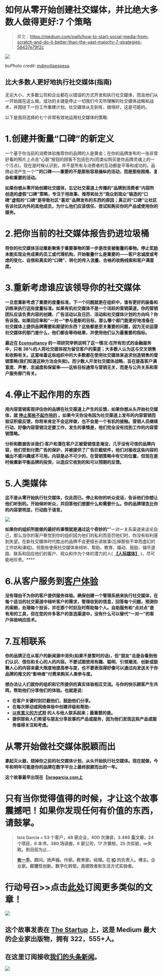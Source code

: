 # 如何从零开始创建社交媒体，并比绝大多数人做得更好:7 个策略

> 原文：<https://medium.com/swlh/how-to-start-social-media-from-scratch-and-do-it-better-than-the-vast-majority-7-strategies-58437e79f2c>

![](img/570acac396188e003f07d94e053f191c.png)

*buPhoto credit:* [mdmvillaespesa](https://www.youtube.com/user/mdmvillaespesa)*.*

## 比大多数人更好地执行社交媒体(指南)

无论大小，大多数公司和企业都在以错误的方式开发和执行社交媒体，而且他们从一开始就在这么做。成功的关键是停止一切我们今天所理解的社交媒体战略和战术，并围绕下一份工作重建计划。社交媒体从无到有，做得好，这是可能的。

以下是我将选择的七个非常有效地运用社交媒体的策略:

# 1.创建并衡量“口碑”的新定义

一个基于你当前的消费体验推荐你的品牌的人是黄金；在你的品牌发布的一张非常好看的照片上点击“心脏”按钮的顾客不包括在内(而类似购买是你品牌灵魂上的一个污点)。现在是时候认识到，并不是所有与消费者的互动都是平等和成功的。品牌必须产生一个“[](https://en.wikipedia.org/wiki/Word_of_mouth)**”的口碑——重要的不是那些容易操纵的活动，而是那些困难、复杂和重要的活动。**

**如果你想从零开始创建社交媒体，忘记社交渠道上传播的“品牌到消费者”内容所创造的虚假“口碑”策略，专注于用故事、推荐和处方“观众到观众”锻造的“口碑”虚假的“口碑”是导致社区“喜欢”品牌发布的东西的原因；真正的“口碑”让社区告诉社区内外的其他成员，为什么他们应该信任、尝试和购买你的产品或使用你的服务。**

# **2.把你当前的社交媒体报告扔进垃圾桶**

**将你的社交媒体活动重新聚焦于重要事物的第一步是改变被衡量的事物。停止奖励未能实现业务成果的员工或代理机构，开始衡量什么是重要的——客户忠诚度或考虑的变化、自信和真实的“口碑”、转化的传入流量、合格的收购线索和客户满意度。**

# **3.重新考虑谁应该领导你的社交媒体**

**一旦您重新考虑了重要的度量标准，下一个问题就是在组织中，谁有更好的装备和训练来执行这些度量标准。如果有机社交媒体不是一个活跃的营销渠道，你的营销团队应该负责内容的创建、广告活动以及日历、活动和社交媒体计划的方向吗？你告诉我。如果回应率和“一对一”参与是新的目标，那么哪个部门能更好地准备在社交媒体上提供品牌需要和期望的东西？这些都是至关重要的问题，因为无论运营社交媒体的部门是什么，他们都会等待结果，并使用他们认为最重要的指标。**

**最近在 [**Econsultancy**](https://econsultancy.com/) 的一项研究举例说明了这一情况:在所有形式的金融服务中，只有 38%的人将社交媒体视为留住客户的渠道；大多数人认为这与交叉销售和收购有关。这意味着这些组织中的大多数都在使用社交媒体来追求创造销售的营销策略(我们知道这种方法会失败)。而少数人开发社交媒体战略，旨在提高客户满意度、声誉、忠诚度和保留率——这些目标通常与营销无关，而是与公共关系和客户服务部门有关。**

# **4.停止不起作用的东西**

**用内容营销客观评估你的品牌在社交渠道上产生的反馈，如果你想从头开始社交媒体，就 [**停止那些不起作用的**](https://isragarcia.com/how-to-challenge-your-beliefs) 。如果今天你没有因为社交渠道上发布的内容营销而验证积极反馈，你将来肯定不会这样做，也不会是一个有机的接触。营销人员继续行动，好像内容营销注定要工作，发生的事情是，他们完全没有找到工作的内容营销策略。**

**分析和数据告诉我们:客户和潜在客户正被营销信息淹没，几乎没有可信的品牌内容，他们受到付费广告的保护，并被提供了广告拦截软件，他们对接收这些内容的输出不感兴趣或不可用。内容是必不可少的，在营销策略中有它的位置，但现在是时候重新平衡品牌的投资，以适应它收到的和可以预期的反馈。**

# **5.人类媒体**

**这不是从零开始执行社交媒体，仅此而已。停止和你的听众说话，告诉他们你想让他们听到的。开始倾听听众，并回答他们想要什么和需要什么。你的品牌理念比你的内容更明显，行动胜于语言。**

**![](img/66a4d26fc174254b4555724b1dd003bf.png)**

**如果你的组织所能做的最好的事情就是通过这个奇妙的“[](https://isragarcia.com/stay-human-why-how)**”一对一关系渠道来谈论自己，那么当你的客户察觉到你的组织因为他们的私利而惩罚他们时，你没有权利感到失望。在新社交媒体时代胜出的品牌不会更擅长讲故事(忘掉那些不幸而虚幻的工作坊和课程)。但那些使用社交媒体来倾听、帮助、教育、煽动、鼓励、铺平道路、联系和回应他们的客户、观众和作为个体的潜力的人( [**【人际媒体】**](https://www.humanmedia.es/) )，尽可能地珍贵。****

# ****6.从客户服务到[客户体验](https://www.forbes.com/forbes/welcome/?toURL=https://www.forbes.com/sites/blakemorgan/2017/04/20/what-is-customer-experience-2/&refURL=https://www.google.com/&referrer=https://www.google.com/)****

****没有理由不为你的客户提供服务体验。确保创建一个管理系统来执行社交媒体，在每个适当的社交渠道中倾听客户的需求，管理收到的信息，回答每个问题，预测你的索赔，处理每个投诉，并在那个时刻及时帮助每个人。自助服务和“点对点”是有用的工具，但在您的许多客户的首选渠道中，没有什么可以替代“一对一”的客户体验响应技术。****

# ****7.互相联系****

****你的品牌正在从客户的新闻源中消失(如果不是暂时的话)，但“朋友”总是会看到他们认识、信任和关心的人的内容。不要试图使用有趣、聪明、引领潮流、创新或鼓舞人心的内容来最大限度地提高参与度，也不要表现得好像可以通过向发送关于你品牌的推文的“影响者”付费来购买人类参与度。****

****想办法让人们就你的组织和它所提供的真实体验相互交流。与你的快乐顾客产生共鸣，帮助他们分享他们的体验。也就是说:****

*   ****在客户关键时刻拦截他们，鼓励他们分享。****
*   ****在每次移动或网络体验中创建评级和帮助-****
*   ****[**以有意义的方式将**](https://isragarcia.com/how-to-do-multichannel-marketing) 的人与他人联系起来；最重要的是。****
*   ****提供那些人们希望与朋友分享故事的产品或服务，因为他们发现这些产品或服务值得关注和考虑。****

# ****从零开始做社交媒体脱颖而出****

****拿起灭火器，烧掉你之前的社交媒体计划，从头开始执行社交媒体。现在就做，今年和明年可能是你的品牌在数字平台上最终脱颖而出的一年。****

****这个故事最早出现在【[isragarcia.com上](https://isragarcia.com/executing-social-media-better)****

# ****只有当你觉得值得的时候，才让这个故事震撼吧！如果你发现任何有价值的东西，请鼓掌。****

> ****Isra Garcia = 53 个客户，48 家企业，400 次演讲，3.486 篇文章，24 个项目，6 本书，380 场讲座，6 家公司，17 次冒险，25 次实验，∞失败。到目前为止…****
> 
> ****[有一手](https://isragarcia.com/wp/marketer)。顾问。扬声器。作家。教育家。经理。在 [IG](http://thisisig.com) 的负责人。博主。企业家。颠覆性创新。数字化转型。高绩效者和生活方式实验者。****

# ****行动号召>>点击[此处](http://feeds.feedburner.com/isragarcia)订阅更多类似的文章！****

****[![](img/308a8d84fb9b2fab43d66c117fcc4bb4.png)](https://medium.com/swlh)****

## ****这个故事发表在 [The Startup](https://medium.com/swlh) 上，这是 Medium 最大的企业家出版物，拥有 322，555+人。****

## ****在这里订阅接收[我们的头条新闻](http://growthsupply.com/the-startup-newsletter/)。****

****[![](img/b0164736ea17a63403e660de5dedf91a.png)](https://medium.com/swlh)****